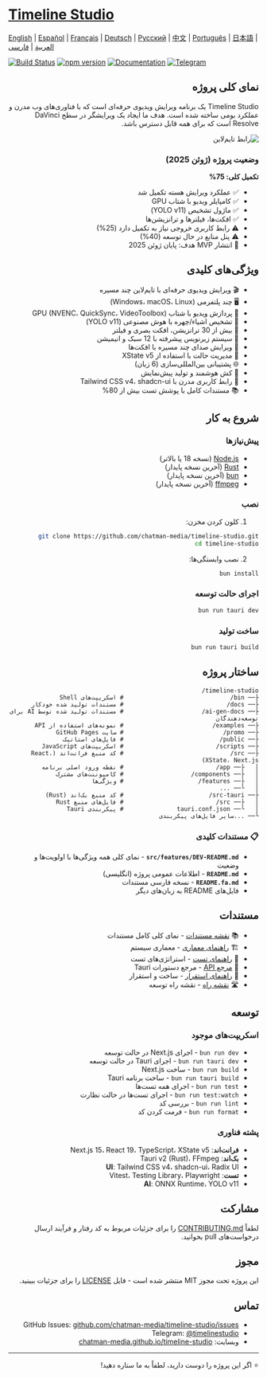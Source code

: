 # [Timeline Studio](https://chatman-media.github.io/timeline-studio/)

[English](README.md) | [Español](README.es.md) | [Français](README.fr.md) | [Deutsch](README.de.md) | [Русский](README.ru.md) | [中文](README.zh.md) | [Português](README.pt.md) | [日本語](README.ja.md) | [العربية](README.ar.md) | [فارسی](README.fa.md)

[![Build Status](https://github.com/chatman-media/timeline-studio/actions/workflows/build.yml/badge.svg)](https://github.com/chatman-media/timeline-studio/actions/workflows/build.yml)
[![npm version](https://img.shields.io/npm/v/timeline-studio.svg)](https://www.npmjs.com/package/timeline-studio)
[![Documentation](https://img.shields.io/badge/docs-TypeDoc-blue)](https://chatman-media.github.io/timeline-studio/api-docs/)
[![Telegram](https://img.shields.io/badge/Telegram-Join%20Group-blue?logo=telegram)](https://t.me/timelinestudio)

<div dir="rtl">

## نمای کلی پروژه

Timeline Studio یک برنامه ویرایش ویدیوی حرفه‌ای است که با فناوری‌های وب مدرن و عملکرد بومی ساخته شده است. هدف ما ایجاد یک ویرایشگر در سطح DaVinci Resolve است که برای همه قابل دسترس باشد.

![رابط تایم‌لاین](/public/screen3.png)

### وضعیت پروژه (ژوئن 2025)

**تکمیل کلی: 75%**
- ✅ عملکرد ویرایش هسته تکمیل شد
- ✅ کامپایلر ویدیو با شتاب GPU
- ✅ ماژول تشخیص (YOLO v11)
- ✅ افکت‌ها، فیلترها و ترانزیشن‌ها
- ⚠️ رابط کاربری خروجی نیاز به تکمیل دارد (25%)
- ⚠️ پنل منابع در حال توسعه (40%)
- 🎯 انتشار MVP هدف: پایان ژوئن 2025

## ویژگی‌های کلیدی

- 🎬 ویرایش ویدیوی حرفه‌ای با تایم‌لاین چند مسیره
- 🖥️ چند پلتفرمی (Windows، macOS، Linux)
- 🚀 پردازش ویدیو با شتاب GPU (NVENC، QuickSync، VideoToolbox)
- 🤖 تشخیص اشیاء/چهره با هوش مصنوعی (YOLO v11)
- 🎨 بیش از 30 ترانزیشن، افکت بصری و فیلتر
- 📝 سیستم زیرنویس پیشرفته با 12 سبک و انیمیشن
- 🎵 ویرایش صدای چند مسیره با افکت‌ها
- 🧠 مدیریت حالت با استفاده از XState v5
- 🌐 پشتیبانی بین‌المللی‌سازی (6 زبان)
- 💾 کش هوشمند و تولید پیش‌نمایش
- 🎨 رابط کاربری مدرن با Tailwind CSS v4، shadcn-ui
- 📚 مستندات کامل با پوشش تست بیش از 80%

## شروع به کار

### پیش‌نیازها

- [Node.js](https://nodejs.org/) (نسخه 18 یا بالاتر)
- [Rust](https://www.rust-lang.org/tools/install) (آخرین نسخه پایدار)
- [bun](https://bun.sh/) (آخرین نسخه پایدار)
- [ffmpeg](https://ffmpeg.org/download.html) (آخرین نسخه پایدار)

### نصب

1. کلون کردن مخزن:

```bash
git clone https://github.com/chatman-media/timeline-studio.git
cd timeline-studio
```

2. نصب وابستگی‌ها:

```bash
bun install
```

### اجرای حالت توسعه

```bash
bun run tauri dev
```

### ساخت تولید

```bash
bun run tauri build
```

## ساختار پروژه

```
timeline-studio/
├── bin/                              # اسکریپت‌های Shell
├── docs/                             # مستندات تولید شده خودکار
├── ai-gen-docs/                      # مستندات تولید شده توسط AI برای توسعه‌دهندگان
├── examples/                         # نمونه‌های استفاده از API
├── promo/                            # سایت GitHub Pages
├── public/                           # فایل‌های استاتیک
├── scripts/                          # اسکریپت‌های JavaScript
├── src/                              # کد منبع فرانت‌اند (React، XState، Next.js)
│   ├── app/                          # نقطه ورود اصلی برنامه
│   ├── components/                   # کامپوننت‌های مشترک
│   ├── features/                     # ویژگی‌ها
│   └── ...
├── src-tauri/                        # کد منبع بک‌اند (Rust)
│   ├── src/                          # فایل‌های منبع Rust
│   └── tauri.conf.json               # پیکربندی Tauri
└── ...سایر فایل‌های پیکربندی
```

### 📋 مستندات کلیدی

- **`src/features/DEV-README.md`** - نمای کلی همه ویژگی‌ها با اولویت‌ها و وضعیت
- **`README.md`** - اطلاعات عمومی پروژه (انگلیسی)
- **`README.fa.md`** - نسخه فارسی مستندات
- فایل‌های README به زبان‌های دیگر

## مستندات

- 📚 [نقشه مستندات](ai-gen-docs/MAP.md) - نمای کلی کامل مستندات
- 🏗️ [راهنمای معماری](ai-gen-docs/ARCHITECTURE.md) - معماری سیستم
- 🧪 [راهنمای تست](ai-gen-docs/testing/TESTING.md) - استراتژی‌های تست
- 📡 [مرجع API](ai-gen-docs/API.md) - مرجع دستورات Tauri
- 🚀 [راهنمای استقرار](ai-gen-docs/deployment/DEPLOYMENT.md) - ساخت و استقرار
- 🛣️ [نقشه راه](ai-gen-docs/ROADMAP.md) - نقشه راه توسعه

## توسعه

### اسکریپت‌های موجود

- `bun run dev` - اجرای Next.js در حالت توسعه
- `bun run tauri dev` - اجرای Tauri در حالت توسعه
- `bun run build` - ساخت Next.js
- `bun run tauri build` - ساخت برنامه Tauri
- `bun run test` - اجرای همه تست‌ها
- `bun run test:watch` - اجرای تست‌ها در حالت نظارت
- `bun run lint` - بررسی کد
- `bun run format` - فرمت کردن کد

### پشته فناوری

- **فرانت‌اند**: Next.js 15، React 19، TypeScript، XState v5
- **بک‌اند**: Tauri v2 (Rust)، FFmpeg
- **UI**: Tailwind CSS v4، shadcn-ui، Radix UI
- **تست**: Vitest، Testing Library، Playwright
- **AI**: ONNX Runtime، YOLO v11

## مشارکت

لطفاً [CONTRIBUTING.md](CONTRIBUTING.md) را برای جزئیات مربوط به کد رفتار و فرآیند ارسال درخواست‌های pull بخوانید.

## مجوز

این پروژه تحت مجوز MIT منتشر شده است - فایل [LICENSE](LICENSE) را برای جزئیات ببینید.

## تماس

- GitHub Issues: [github.com/chatman-media/timeline-studio/issues](https://github.com/chatman-media/timeline-studio/issues)
- Telegram: [@timelinestudio](https://t.me/timelinestudio)
- وبسایت: [chatman-media.github.io/timeline-studio](https://chatman-media.github.io/timeline-studio/)

---

⭐ اگر این پروژه را دوست دارید، لطفاً به ما ستاره دهید!

</div>